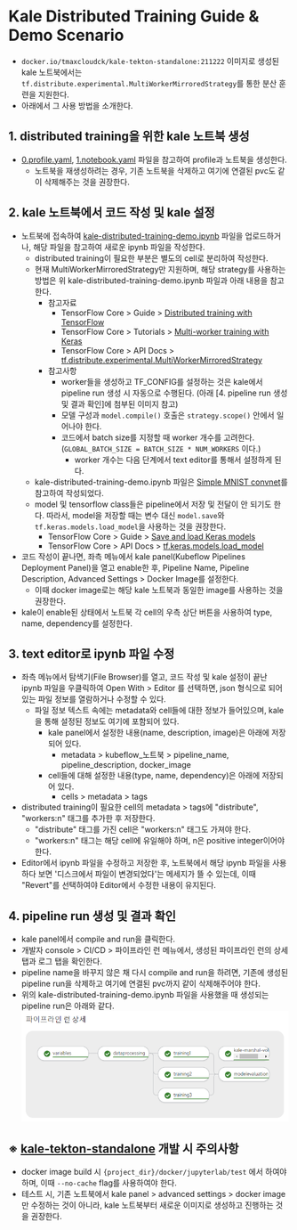 # Kale Distributed Training Guide & Demo Scenario

- `docker.io/tmaxcloudck/kale-tekton-standalone:211222` 이미지로 생성된 kale 노트북에서는 `tf.distribute.experimental.MultiWorkerMirroredStrategy`를 통한 분산 훈련을 지원한다.
- 아래에서 그 사용 방법을 소개한다.

## 1. distributed training을 위한 kale 노트북 생성

- [0.profile.yaml](./yaml/0.profile.yaml), [1.notebook.yaml](./yaml/1.notebook.yaml) 파일을 참고하여 profile과 노트북을 생성한다.
  - 노트북을 재생성하려는 경우, 기존 노트북을 삭제하고 여기에 연결된 pvc도 같이 삭제해주는 것을 권장한다.

## 2. kale 노트북에서 코드 작성 및 kale 설정

- 노트북에 접속하여 [kale-distributed-training-demo.ipynb](./examples/kale-distributed-training-demo.ipynb) 파일을 업로드하거나, 해당 파일을 참고하여 새로운 ipynb 파일을 작성한다.
  - distributed training이 필요한 부분은 별도의 cell로 분리하여 작성한다.
  - 현재 MultiWorkerMirroredStrategy만 지원하며, 해당 strategy를 사용하는 방법은 위 kale-distributed-training-demo.ipynb 파일과 아래 내용을 참고한다.
    - 참고자료
      - TensorFlow Core > Guide > [Distributed training with TensorFlow](https://www.tensorflow.org/guide/distributed_training?hl=ko)
      - TensorFlow Core > Tutorials > [Multi-worker training with Keras](https://www.tensorflow.org/tutorials/distribute/multi_worker_with_keras?hl=ko)
      - TensorFlow Core > API Docs > [tf.distribute.experimental.MultiWorkerMirroredStrategy](https://www.tensorflow.org/api_docs/python/tf/distribute/experimental/MultiWorkerMirroredStrategy?hl=ko)
    - 참고사항
      - worker들을 생성하고 TF_CONFIG를 설정하는 것은 kale에서 pipeline run 생성 시 자동으로 수행된다.
        (아래 \[4. pipeline run 생성 및 결과 확인\]에 첨부된 이미지 참고)
      - 모델 구성과 `model.compile()` 호출은 `strategy.scope()` 안에서 일어나야 한다.
      - 코드에서 batch size를 지정할 때 worker 개수를 고려한다. (`GLOBAL_BATCH_SIZE = BATCH_SIZE * NUM_WORKERS` 이다.)
        - worker 개수는 다음 단계에서 text editor를 통해서 설정하게 된다.
  - kale-distributed-training-demo.ipynb 파일은 [Simple MNIST convnet](https://keras.io/examples/vision/mnist_convnet/)를 참고하여 작성되었다.
  - model 및 tensorflow class들은 pipeline에서 저장 및 전달이 안 되기도 한다.
    따라서, model을 저장할 때는 변수 대신 `model.save`와 `tf.keras.models.load_model`을 사용하는 것을 권장한다.
    - TensorFlow Core > Guide > [Save and load Keras models](https://www.tensorflow.org/guide/keras/save_and_serialize?hl=ko)
    - TensorFlow Core > API Docs > [tf.keras.models.load_model](https://www.tensorflow.org/api_docs/python/tf/keras/models/load_model?hl=ko)
- 코드 작성이 끝나면, 좌측 메뉴에서 kale panel(Kubeflow Pipelines Deployment Panel)을 열고 enable한 후, Pipeline Name, Pipeline Description, Advanced Settings > Docker Image를 설정한다.
  - 이때 docker image로는 해당 kale 노트북과 동일한 image를 사용하는 것을 권장한다.
- kale이 enable된 상태에서 노트북 각 cell의 우측 상단 버튼을 사용하여 type, name, dependency를 설정한다.

## 3. text editor로 ipynb 파일 수정

- 좌측 메뉴에서 탐색기(File Browser)를 열고, 코드 작성 및 kale 설정이 끝난 ipynb 파일을 우클릭하여 Open With > Editor 를 선택하면, json 형식으로 되어있는 파일 정보를 열람하거나 수정할 수 있다.
  - 파일 정보 텍스트 속에는 metadata와 cell들에 대한 정보가 들어있으며, kale을 통해 설정된 정보도 여기에 포함되어 있다.
    - kale panel에서 설정한 내용(name, description, image)은 아래에 저장되어 있다.
      - metadata > kubeflow_노트북 > pipeline_name, pipeline_description, docker_image
    - cell들에 대해 설정한 내용(type, name, dependency)은 아래에 저장되어 있다.
      - cells > metadata > tags
- distributed training이 필요한 cell의 metadata > tags에 "distribute", "workers:n" 태그를 추가한 후 저장한다.
  - "distribute" 태그를 가진 cell은 "workers:n" 태그도 가져야 한다.
  - "workers:n" 태그는 해당 cell에 유일해야 하며, n은 positive integer이어야 한다.
- Editor에서 ipynb 파일을 수정하고 저장한 후, 노트북에서 해당 ipynb 파일을 사용하다 보면 '디스크에서 파일이 변경되었다'는 메세지가 뜰 수 있는데, 이때 "Revert"를 선택하여야 Editor에서 수정한 내용이 유지된다.

## 4. pipeline run 생성 및 결과 확인

- kale panel에서 compile and run을 클릭한다.
- 개발자 console > CI/CD > 파이프라인 런 메뉴에서, 생성된 파이프라인 런의 상세 탭과 로그 탭을 확인한다.
- pipeline name을 바꾸지 않은 채 다시 compile and run을 하려면, 기존에 생성된 pipeline run을 삭제하고 여기에 연결된 pvc까지 같이 삭제해주어야 한다.
- 위의 kale-distributed-training-demo.ipynb 파일을 사용했을 때 생성되는 pipeline run은 아래와 같다.
  ![pipelinerun.png](./images/pipelinerun.png)

## ※ [kale-tekton-standalone](https://github.com/tmax-cloud/kale-tekton-standalone) 개발 시 주의사항

- docker image build 시 `{project_dir}/docker/jupyterlab/test` 에서 하여야 하며, 이때 `--no-cache` flag를 사용하여야 한다.
- 테스트 시, 기존 노트북에서 kale panel > advanced settings > docker image 만 수정하는 것이 아니라, kale 노트북부터 새로운 이미지로 생성하고 진행하는 것을 권장한다.
